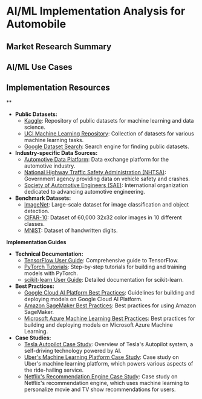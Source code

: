 
# AI/ML Implementation Analysis for Automobile

## Market Research Summary


## AI/ML Use Cases


## Implementation Resources
**

* **Public Datasets:**
    * [Kaggle](https://www.kaggle.com/): Repository of public datasets for machine learning and data science.
    * [UCI Machine Learning Repository](https://archive.ics.uci.edu/ml/): Collection of datasets for various machine learning tasks.
    * [Google Dataset Search](https://datasetsearch.googleapis.com/): Search engine for finding public datasets.
* **Industry-specific Data Sources:**
    * [Automotive Data Platform](https://www.automotivedataplatform.com/): Data exchange platform for the automotive industry.
    * [National Highway Traffic Safety Administration (NHTSA)](https://www.nhtsa.gov/): Government agency providing data on vehicle safety and crashes.
    * [Society of Automotive Engineers (SAE)](https://www.sae.org/): International organization dedicated to advancing automotive engineering.
* **Benchmark Datasets:**
    * [ImageNet](https://www.image-net.org/): Large-scale dataset for image classification and object detection.
    * [CIFAR-10](https://www.cs.toronto.edu/~kriz/cifar.html): Dataset of 60,000 32x32 color images in 10 different classes.
    * [MNIST](https://yann.lecun.com/exdb/mnist/): Dataset of handwritten digits.

**Implementation Guides**

* **Technical Documentation:**
    * [TensorFlow User Guide](https://www.tensorflow.org/guide/): Comprehensive guide to TensorFlow.
    * [PyTorch Tutorials](https://pytorch.org/tutorials/): Step-by-step tutorials for building and training models with PyTorch.
    * [scikit-learn User Guide](https://scikit-learn.org/stable/user_guide.html): Detailed documentation for scikit-learn.
* **Best Practices:**
    * [Google Cloud AI Platform Best Practices](https://cloud.google.com/ai-platform/docs/best-practices): Guidelines for building and deploying models on Google Cloud AI Platform.
    * [Amazon SageMaker Best Practices](https://docs.aws.amazon.com/sagemaker/latest/dg/best-practices.html): Best practices for using Amazon SageMaker.
    * [Microsoft Azure Machine Learning Best Practices](https://docs.microsoft.com/en-us/azure/machine-learning/best-practices): Best practices for building and deploying models on Microsoft Azure Machine Learning.
* **Case Studies:**
    * [Tesla Autopilot Case Study](https://www.tesla.com/autopilot): Overview of Tesla's Autopilot system, a self-driving technology powered by AI.
    * [Uber's Machine Learning Platform Case Study](https://eng.uber.com/uber-ml-platform/): Case study on Uber's machine learning platform, which powers various aspects of the ride-hailing service.
    * [Netflix's Recommendation Engine Case Study](https://netflixtechblog.com/building-netflixs-recommendation-engine-666629384536): Case study on Netflix's recommendation engine, which uses machine learning to personalize movie and TV show recommendations for users.
